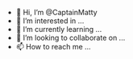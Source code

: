 - 👋 Hi, I’m @CaptainMatty
- 👀 I’m interested in ...
- 🌱 I’m currently learning ...
- 💞️ I’m looking to collaborate on ...
- 📫 How to reach me ...

<!---
CaptainMatty/CaptainMatty is a ✨ special ✨ repository because its `README.md` (this file) appears on your GitHub profile.
You can click the Preview link to take a look at your changes.
--->
